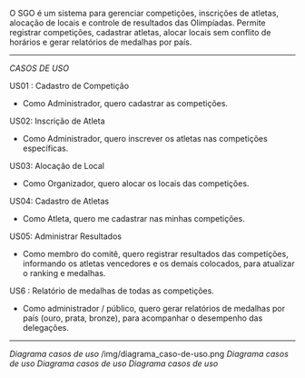 O SGO é um sistema para gerenciar competições, inscrições de atletas, alocação de locais e controle de resultados das Olimpíadas. Permite registrar competições, cadastrar atletas, alocar locais sem conflito de horários e gerar relatórios de medalhas por país.

-------------------------------------------------------------------------------------------------------------------------------------------------------------------------------------------------------------------------------------------

*CASOS DE USO*



US01 : Cadastro de Competição
- Como Administrador, quero cadastrar as competições.
  
US02: Inscrição de Atleta
- Como Administrador, quero inscrever os atletas nas competições específicas.
  
US03: Alocação de Local 
- Como Organizador, quero alocar os locais das competições.

US04: Cadastro de Atletas
- Como Atleta, quero me cadastrar nas minhas competições.

US05: Administrar Resultados
- Como membro do comitê, quero registrar resultados das competições, informando os atletas vencedores e os demais colocados, para atualizar o ranking e medalhas.

US6 : Relatório de medalhas de todas as competições.
- Como administrador / público, quero gerar relatórios de medalhas por país (ouro, prata, bronze), para acompanhar o desempenho das delegações.
---------------------------------------------------------------------------------------------------------------------------------------------
*_Diagrama casos de uso_*
/img/diagrama_caso-de-uso.png
*_Diagrama casos de uso_*
*_Diagrama casos de uso_*
*_Diagrama casos de uso_*
